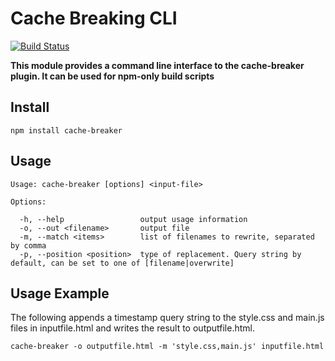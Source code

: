 # Cache Breaking CLI

[![Build Status](https://travis-ci.org/catchin/cache-breaker-cli.svg?branch=master)](https://travis-ci.org/catchin/cache-breaker-cli.svg)

**This module provides a command line interface to the cache-breaker plugin. It can be used for npm-only build scripts**


## Install

```
npm install cache-breaker
```

## Usage

```
Usage: cache-breaker [options] <input-file>

Options:

  -h, --help                 output usage information
  -o, --out <filename>       output file
  -m, --match <items>        list of filenames to rewrite, separated by comma
  -p, --position <position>  type of replacement. Query string by default, can be set to one of [filename|overwrite]
```

## Usage Example
The following appends a timestamp query string to the style.css and main.js files in inputfile.html and writes the result to outputfile.html.
```
cache-breaker -o outputfile.html -m 'style.css,main.js' inputfile.html
```
